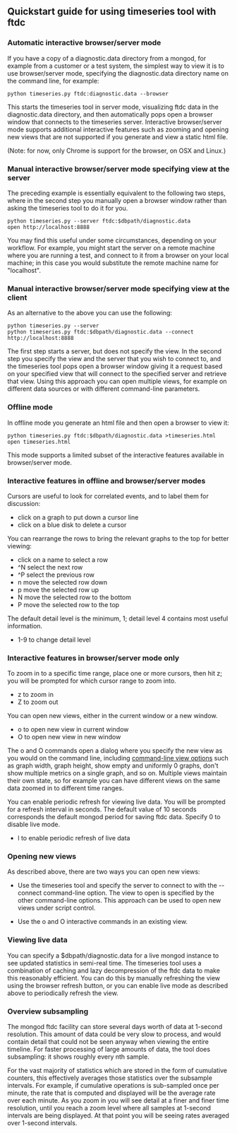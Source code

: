## Quickstart guide for using timeseries tool with ftdc

### Automatic interactive browser/server mode

If you have a copy of a diagnostic.data directory from a mongod, for
example from a customer or a test system, the simplest way to view it
is to use browser/server mode, specifying the diagnostic.data
directory name on the command line, for example:

    python timeseries.py ftdc:diagnostic.data --browser 

This starts the timeseries tool in server mode, visualizing ftdc data
in the diagnostic.data directory, and then automatically pops open a
browser window that connects to the timeseries server. Interactive
browser/server mode supports additional interactive features such as
zooming and opening new views that are not supported if you generate
and view a static html file.

(Note: for now, only Chrome is support for the browser, on OSX and Linux.)


### Manual interactive browser/server mode specifying view at the server

The preceding example is essentially equivalent to the following two
steps, where in the second step you manually open a browser window
rather than asking the timeseries tool to do it for you.

    python timeseries.py --server ftdc:$dbpath/diagnostic.data
    open http://localhost:8888

You may find this useful under some circumstances, depending on your
workflow. For example, you might start the server on a remote machine
where you are running a test, and connect to it from a browser on your
local machine; in this case you would substitute the remote machine
name for "localhost".

### Manual interactive browser/server mode specifying view at the client

As an alternative to the above you can use the following:

    python timeseries.py --server
    python timeseries.py ftdc:$dbpath/diagnostic.data --connect http://localhost:8888

The first step starts a server, but does not specify the view. In the
second step you specify the view and the server that you wish to
connect to, and the timeseries tool pops open a browser window giving
it a request based on your specified view that will connect to the
specified server and retrieve that view. Using this approach you can
open multiple views, for example on different data sources or with
different command-line parameters.

### Offline mode

In offline mode you generate an html file and then open a browser to view it:

    python timeseries.py ftdc:$dbpath/diagnostic.data >timeseries.html
    open timeseries.html

This mode supports a limited subset of the interactive features
available in browser/server mode.

### Interactive features in offline and browser/server modes

Cursors are useful to look for correlated events, and to label them for discussion:

* click on a graph to put down a cursor line
* click on a blue disk to delete a cursor

You can rearrange the rows to bring the relevant graphs to the top for
better viewing:

* click on a name to select a row
* ^N select the next row 
* ^P select the previous row 
* n move the selected row down 
* p move the selected row up 
* N move the selected row to the bottom 
* P move the selected row to the top 

The default detail level is the minimum, 1; detail level 4 contains
most useful information.

* 1-9 to change detail level

### Interactive features in browser/server mode only

To zoom in to a specific time range, place one or more cursors, then
hit z; you will be prompted for which cursor range to zoom into.

* z to zoom in
* Z to zoom out

You can open new views, either in the current window or a new window.

* o to open new view in current window
* O to open new view in new window

The o and O commands open a dialog where you specify the new view as
you would on the command line, including [command-line view
options](timeseries.md) such as graph width, graph height, show
empty and uniformly 0 graphs, don't show multiple metrics on a single
graph, and so on.  Multiple views maintain their own state, so for
example you can have different views on the same data zoomed in to
different time ranges.

You can enable periodic refresh for viewing live data. You will be
prompted for a refresh interval in seconds. The default value of 10
seconds corresponds the default mongod period for saving ftdc
data. Specify 0 to disable live mode.

* l to enable periodic refresh of live data

### Opening new views

As described above, there are two ways you can open new views:

* Use the timeseries tool and specify the server to connect to with
  the --connect command-line option. The view to open is specified by
  the other command-line options. This approach can be used to open
  new views under script control.

* Use the o and O interactive commands in an existing view.

### Viewing live data

You can specify a $dbpath/diagnostic.data for a live mongod instance
to see updated statistics in semi-real time. The timeseries tool uses
a combination of caching and lazy decompression of the ftdc data to
make this reasonably efficient. You can do this by manually refreshing
the view using the browser refresh button, or you can enable live mode
as described above to periodically refresh the view.

### Overview subsampling

The mongod ftdc facility can store several days worth of data at
1-second resolution. This amount of data could be very slow to
process, and would contain detail that could not be seen anyway when
viewing the entire timeline. For faster processing of large amounts of
data, the tool does subsampling: it shows roughly every nth
sample.

For the vast majority of statistics which are stored in the form of
cumulative counters, this effectively averages those statistics over
the subsample intervals. For example, if cumulative operations is
sub-sampled once per minute, the rate that is computed and displayed
will be the average rate over each minute. As you zoom in you will see
detail at a finer and finer time resolution, until you reach a zoom
level where all samples at 1-second intervals are being displayed. At
that point you will be seeing rates averaged over 1-second intervals.








